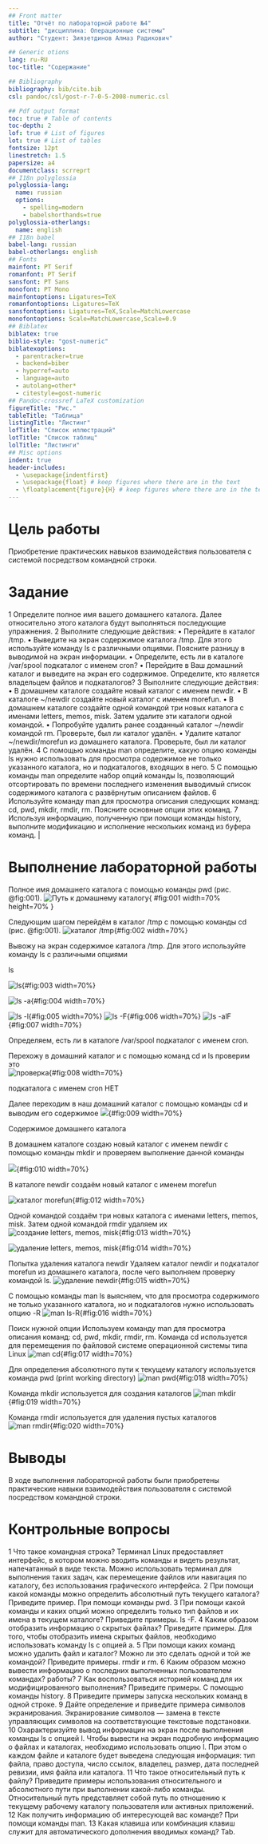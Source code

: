 ```yaml
---
## Front matter
title: "Отчёт по лабораторной работе №4"
subtitle: "дисциплина: Операционные системы"
author: "Студент: Зиязетдинов Алмаз Радикович"

## Generic otions
lang: ru-RU
toc-title: "Содержание"

## Bibliography
bibliography: bib/cite.bib
csl: pandoc/csl/gost-r-7-0-5-2008-numeric.csl

## Pdf output format
toc: true # Table of contents
toc-depth: 2
lof: true # List of figures
lot: true # List of tables
fontsize: 12pt
linestretch: 1.5
papersize: a4
documentclass: scrreprt
## I18n polyglossia
polyglossia-lang:
  name: russian
  options:
	- spelling=modern
	- babelshorthands=true
polyglossia-otherlangs:
  name: english
## I18n babel
babel-lang: russian
babel-otherlangs: english
## Fonts
mainfont: PT Serif
romanfont: PT Serif
sansfont: PT Sans
monofont: PT Mono
mainfontoptions: Ligatures=TeX
romanfontoptions: Ligatures=TeX
sansfontoptions: Ligatures=TeX,Scale=MatchLowercase
monofontoptions: Scale=MatchLowercase,Scale=0.9
## Biblatex
biblatex: true
biblio-style: "gost-numeric"
biblatexoptions:
  - parentracker=true
  - backend=biber
  - hyperref=auto
  - language=auto
  - autolang=other*
  - citestyle=gost-numeric
## Pandoc-crossref LaTeX customization
figureTitle: "Рис."
tableTitle: "Таблица"
listingTitle: "Листинг"
lofTitle: "Список иллюстраций"
lotTitle: "Список таблиц"
lolTitle: "Листинги"
## Misc options
indent: true
header-includes:
  - \usepackage{indentfirst}
  - \usepackage{float} # keep figures where there are in the text
  - \floatplacement{figure}{H} # keep figures where there are in the text
---
```


# Цель работы

Приобретение практических навыков взаимодействия пользователя с
системой посредством командной строки.


# Задание

1
Определите полное имя вашего домашнего каталога. Далее
относительно этого каталога будут выполняться последующие
упражнения.
2
Выполните следующие действия:
•
Перейдите в каталог /tmp.
•
Выведите на экран содержимое каталога /tmp. Для этого
используйте команду ls с различными опциями. Поясните разницу в
выводимой на экран информации.
•
Определите, есть ли в каталоге /var/spool подкаталог с именем cron?
•
Перейдите в Ваш домашний каталог и выведите на экран его
содержимое. Определите, кто является владельцем файлов и
подкаталогов?
3
Выполните следующие действия:
•
В домашнем каталоге создайте новый каталог с именем newdir.
•
В каталоге ~/newdir создайте новый каталог с именем morefun.
•
В домашнем каталоге создайте одной командой три новых каталога
с именами letters, memos, misk. Затем удалите эти каталоги одной
командой.
•
Попробуйте удалить ранее созданный каталог ~/newdir командой rm.
Проверьте, был ли каталог удалён.
•
Удалите каталог ~/newdir/morefun из домашнего каталога.
Проверьте, был ли каталог удалён.
4
С помощью команды man определите, какую опцию команды ls
нужно использовать для просмотра содержимое не только
указанного каталога, но и подкаталогов, входящих в него.
5
С помощью команды man определите набор опций команды ls,
позволяющий отсортировать по времени последнего изменения
выводимый список содержимого каталога с развёрнутым
описанием файлов.
6
Используйте команду man для просмотра описания следующих
команд: cd, pwd, mkdir, rmdir, rm. Поясните основные опции этих
команд.
7
Используя информацию, полученную при помощи команды history,
выполните модификацию и исполнение нескольких команд из
буфера команд.
                                                                                |

# Выполнение лабораторной работы

Полное имя домашнего каталога с помощью команды pwd
(рис. @fig:001).
![Путь к домашнему каталогу](image/1.PNG){ #fig:001 width=70% height=70% }

Следующим шагом перейдём в каталог /tmp с помощью команды cd (рис. @fig:001).
![каталог /tmp ](image/2.PNG){#fig:002 width=70%}

Вывожу на экран содержимое каталога /tmp. Для этого используйте команду ls
с различными опциями

ls 

![ls](image/3.PNG){#fig:003 width=70%}

![ls -a](image/4.PNG){#fig:004 width=70%}
  
![ls -l ](image/5.PNG){#fig:005 width=70%} 
![ls -F ](image/6.PNG){#fig:006 width=70%} 
![ls -alF](image/7.PNG){#fig:007 width=70%}

Определяем, есть ли в каталоге /var/spool подкаталог с именем cron. 

Перехожу в домашний каталог и с помощью команд сd и ls проверим
это  
![проверка](image/8.PNG){#fig:008 width=70%}

 подкаталога с именем cron НЕТ
 
Далее переходим в наш домашний каталог с помощью команды cd и
выводим его содержимое 
![](image/9.PNG){#fig:009 width=70%}

Содержимое домашнего каталога

В домашнем каталоге создаю новый каталог с именем newdir с помощью
команды mkdir и проверяем выполнение данной команды 

![](image/10.PNG){#fig:010 width=70%}


В каталоге newdir создаём новый каталог с именем morefun 

![каталог morefun](image/12.PNG){#fig:012 width=70%}

Одной командой создаём три новых каталога с именами letters, memos, misk.
Затем одной командой rmdir удаляем их 
![создание letters, memos, misk](image/13.PNG){#fig:013 width=70%}

![удаление letters, memos, misk](image/14.PNG){#fig:014 width=70%}


Попытка удаления каталога newdir 
Удаляем каталог newdir и подкаталог morefun из домашнего каталога,
после чего выполняем проверку командой ls. 
![удаление newdir](image/15.PNG){#fig:015 width=70%}


С помощью команды man ls выясняем, что для просмотра содержимого не
только указанного каталога, но и подкаталогов нужно использовать
опцию -R 
![man ls-R](image/16.PNG){#fig:016 width=70%}



Поиск нужной опции
Используем команду man для просмотра описания команд: cd, pwd, mkdir,
rmdir, rm.
Команда cd используется для перемещения по файловой системе
операционной системы типа Linux 
![man cd](image/17.PNG){#fig:017 width=70%}


Для определения абсолютного пути к текущему каталогу используется
команда pwd (print working directory) 
![man pwd](image/18.PNG){#fig:018 width=70%}


Команда mkdir используется для создания каталогов 
![man mkdir](image/19.PNG){#fig:019 width=70%}


Команда rmdir используется для удаления пустых каталогов 
![man rmdir](image/20.PNG){#fig:020 width=70%}











# Выводы

В ходе выполнения лабораторной работы были приобретены
практические навыки взаимодействия пользователя с системой
посредством командной строки.

# Контрольные вопросы
1
Что такое командная строка? Терминал Linux предоставляет
интерфейс, в котором можно вводить команды и видеть результат,
напечатанный в виде текста. Можно использовать терминал для
выполнения таких задач, как перемещение файлов или навигация
по каталогу, без использования графического интерфейса.
2
При помощи какой команды можно определить абсолютный путь
текущего каталога? Приведите пример. При помощи команды pwd.
3
При помощи какой команды и каких опций можно определить
только тип файлов и их имена в текущем каталоге? Приведите
примеры. ls -F.
4
Каким образом отобразить информацию о скрытых файлах?
Приведите примеры. Для того, чтобы отобразить имена скрытых
файлов, необходимо использовать команду ls с опцией a.
5
При помощи каких команд можно удалить файл и каталог? Можно
ли это сделать одной и той же командой? Приведите примеры. rmdir
и rm.
6
Каким образом можно вывести информацию о последних
выполненных пользователем командах? работы?
7
Как воспользоваться историей команд для их модифицированного
выполнения? Приведите примеры. С помощью команды history.
8
Приведите примеры запуска нескольких команд в одной строке.
9
Дайте определение и приведите примера символов экранирования.
Экранирование символов — замена в тексте управляющих символов
на соответствующие текстовые подстановки.
10 Охарактеризуйте вывод информации на экран после выполнения
команды ls с опцией l. Чтобы вывести на экран подробную
информацию о файлах и каталогах, необходимо использовать опцию
l. При этом о каждом файле и каталоге будет выведена следующая
информация: тип файла, право доступа, число ссылок, владелец,
размер, дата последней ревизии, имя файла или каталога.
11 Что такое относительный путь к файлу? Приведите примеры
использования относительного и абсолютного пути при
выполнении какой-либо команды. Относительный путь
представляет собой путь по отношению к текущему рабочему
каталогу пользователя или активных приложений.
12 Как получить информацию об интересующей вас команде? При
помощи команды man.
13 Какая клавиша или комбинация клавиш служит для
автоматического дополнения вводимых команд? Tab.
